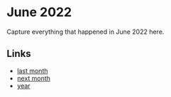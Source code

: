 # June 2022

Capture everything that happened in June 2022 here.

## Links
- [last month](calendar/months/2022-05.md)
- [next month](calendar/months/2022-07.md)
- [year](calendar/years/2022.md)